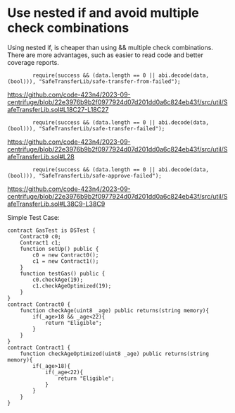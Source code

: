 # Use nested if and avoid multiple check combinations

Using nested if, is cheaper than using && multiple check combinations. There are more advantages, such as easier to read code and better coverage reports.

```
        require(success && (data.length == 0 || abi.decode(data, (bool))), "SafeTransferLib/safe-transfer-from-failed");
```
https://github.com/code-423n4/2023-09-centrifuge/blob/22e3976b9b2f0977924d07d201dd0a6c824eb43f/src/util/SafeTransferLib.sol#L18C27-L18C27

```
        require(success && (data.length == 0 || abi.decode(data, (bool))), "SafeTransferLib/safe-transfer-failed");
```
https://github.com/code-423n4/2023-09-centrifuge/blob/22e3976b9b2f0977924d07d201dd0a6c824eb43f/src/util/SafeTransferLib.sol#L28

```
        require(success && (data.length == 0 || abi.decode(data, (bool))), "SafeTransferLib/safe-approve-failed");
```
https://github.com/code-423n4/2023-09-centrifuge/blob/22e3976b9b2f0977924d07d201dd0a6c824eb43f/src/util/SafeTransferLib.sol#L38C9-L38C9

Simple Test Case:
```
contract GasTest is DSTest {
    Contract0 c0;
    Contract1 c1;
    function setUp() public {
        c0 = new Contract0();
        c1 = new Contract1();
    }
    function testGas() public {
        c0.checkAge(19);
        c1.checkAgeOptimized(19);
    }
}
contract Contract0 {
    function checkAge(uint8 _age) public returns(string memory){
        if(_age>18 && _age<22){
            return "Eligible";
        }
    }
}
contract Contract1 {
    function checkAgeOptimized(uint8 _age) public returns(string memory){
        if(_age>18){
            if(_age<22){
                return "Eligible";
            }
        }
    }
}
```